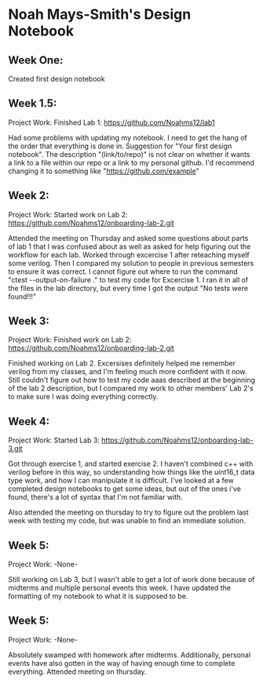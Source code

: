 # Noah Mays-Smith's Design Notebook

## Week One:
Created first design notebook

## Week 1.5:
Project Work:
Finished Lab 1: https://github.com/Noahms12/lab1

Had some problems with updating my notebook. I need to get the hang of the order that everything is done in. 
Suggestion for "Your first design notebook". The description "(link/to/repo)" is not clear on whether it wants a link to a file within our repo or a link to my personal github. I'd recommend changing it to something like "https://github.com/example"

## Week 2:
Project Work:
Started work on Lab 2: https://github.com/Noahms12/onboarding-lab-2.git

Attended the meeting on Thursday and asked some questions about parts of lab 1 that I was confused about as well as asked for help figuring out the workflow for each lab.
Worked through excercise 1 after reteaching myself some verilog. Then I compared my solution to people in previous semesters to ensure it was correct. I cannot figure out where to run the command "ctest --output-on-failure ." to test my code for Excercise 1. I ran it in all of the files in the lab directory, but every time I got the output "No tests were found!!!"


## Week 3:
Project Work:
Finished work on Lab 2: https://github.com/Noahms12/onboarding-lab-2.git

Finished working on Lab 2. Excersises definitely helped me remember verilog from my classes, and I'm feeling much more confident with it now. Still couldn't figure out how to test my code aaas described at the beginning of the lab 2 description, but I compared my work to other members' Lab 2's to make sure I was doing everything correctly.


## Week 4:
Project Work:
Started Lab 3: https://github.com/Noahms12/onboarding-lab-3.git

Got through exercise 1, and started exercise 2. I haven't combined c++ with verilog before in this way, so understanding how things like the uint16_t data type work, and how I can manipulate it is difficult. I've looked at a few completed design notebooks to get some ideas, but out of the ones i've found, there's a lot of syntax that I'm not familiar with. 

Also attended the meeting on thursday to try to figure out the problem last week with testing my code, but was unable to find an immediate solution. 

## Week 5:
Project Work:
-None-

Still working on Lab 3, but I wasn't able to get a lot of work done because of midterms and multiple personal events this week. I have updated the formatting of my notebook to what it is supposed to be.

## Week 5:
Project Work:
-None-

Absolutely swamped with homework after midterms. Additionally, personal events have also gotten in the way of having enough time to complete everything.
Attended meeting on thursday.
